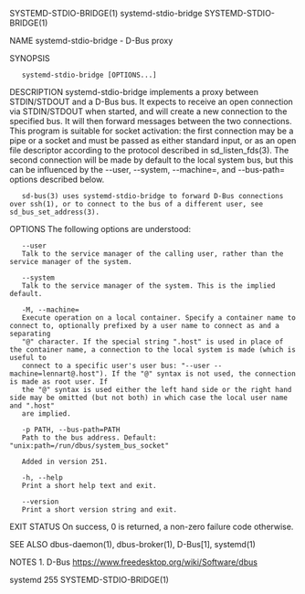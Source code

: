 SYSTEMD-STDIO-BRIDGE(1)						     systemd-stdio-bridge					       SYSTEMD-STDIO-BRIDGE(1)

NAME
       systemd-stdio-bridge - D-Bus proxy

SYNOPSIS

       systemd-stdio-bridge [OPTIONS...]

DESCRIPTION
       systemd-stdio-bridge implements a proxy between STDIN/STDOUT and a D-Bus bus. It expects to receive an open connection via STDIN/STDOUT when started,
       and will create a new connection to the specified bus. It will then forward messages between the two connections. This program is suitable for socket
       activation: the first connection may be a pipe or a socket and must be passed as either standard input, or as an open file descriptor according to the
       protocol described in sd_listen_fds(3). The second connection will be made by default to the local system bus, but this can be influenced by the
       --user, --system, --machine=, and --bus-path= options described below.

       sd-bus(3) uses systemd-stdio-bridge to forward D-Bus connections over ssh(1), or to connect to the bus of a different user, see sd_bus_set_address(3).

OPTIONS
       The following options are understood:

       --user
	   Talk to the service manager of the calling user, rather than the service manager of the system.

       --system
	   Talk to the service manager of the system. This is the implied default.

       -M, --machine=
	   Execute operation on a local container. Specify a container name to connect to, optionally prefixed by a user name to connect as and a separating
	   "@" character. If the special string ".host" is used in place of the container name, a connection to the local system is made (which is useful to
	   connect to a specific user's user bus: "--user --machine=lennart@.host"). If the "@" syntax is not used, the connection is made as root user. If
	   the "@" syntax is used either the left hand side or the right hand side may be omitted (but not both) in which case the local user name and ".host"
	   are implied.

       -p PATH, --bus-path=PATH
	   Path to the bus address. Default: "unix:path=/run/dbus/system_bus_socket"

	   Added in version 251.

       -h, --help
	   Print a short help text and exit.

       --version
	   Print a short version string and exit.

EXIT STATUS
       On success, 0 is returned, a non-zero failure code otherwise.

SEE ALSO
       dbus-daemon(1), dbus-broker(1), D-Bus[1], systemd(1)

NOTES
	1. D-Bus
	   https://www.freedesktop.org/wiki/Software/dbus

systemd 255															       SYSTEMD-STDIO-BRIDGE(1)

